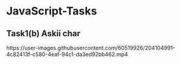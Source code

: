 # JavaScript-Tasks



<h2> Task1(b) Askii char </h2>
https://user-images.githubusercontent.com/60519926/204104991-4c82413f-c580-4eaf-94c1-da3ed92bb462.mp4


